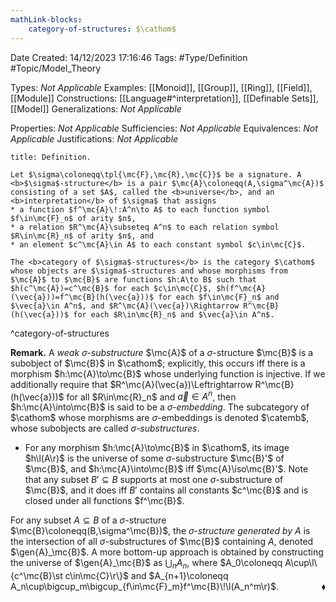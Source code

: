 ```yaml
---
mathLink-blocks:
    category-of-structures: $\cathom$
---
```


<div class="topSpace"></div>

Date Created: 14/12/2023 17:16:46
Tags: #Type/Definition #Topic/Model_Theory

Types: <i>Not Applicable</i>
Examples: [[Monoid]], [[Group]], [[Ring]], [[Field]], [[Module]]
Constructions: [[Language#^interpretation]], [[Definable Sets]], [[Model]]
Generalizations: <i>Not Applicable</i>

Properties: <i>Not Applicable</i>
Sufficiencies: <i>Not Applicable</i>
Equivalences: <i>Not Applicable</i>
Justifications: <i>Not Applicable</i>

``` ad-Definition
title: Definition.

Let $\sigma\coloneqq\tpl{\mc{F},\mc{R},\mc{C}}$ be a signature. A <b>$\sigma$-structure</b> is a pair $\mc{A}\coloneqq(A,\sigma^\mc{A})$ consisting of a set $A$, called the <b>universe</b>, and an <b>interpretation</b> of $\sigma$ that assigns
* a function $f^\mc{A}\!:A^n\to A$ to each function symbol $f\in\mc{F}_n$ of arity $n$,
* a relation $R^\mc{A}\subseteq A^n$ to each relation symbol $R\in\mc{R}_n$ of arity $n$, and
* an element $c^\mc{A}\in A$ to each constant symbol $c\in\mc{C}$.

The <b>category of $\sigma$-structures</b> is the category $\cathom$ whose objects are $\sigma$-structures and whose morphisms from $\mc{A}$ to $\mc{B}$ are functions $h:A\to B$ such that $h(c^\mc{A})=c^\mc{B}$ for each $c\in\mc{C}$, $h(f^\mc{A}(\vec{a}))=f^\mc{B}(h(\vec{a}))$ for each $f\in\mc{F}_n$ and $\vec{a}\in A^n$, and $R^\mc{A}(\vec{a})\Rightarrow R^\mc{B}(h(\vec{a}))$ for each $R\in\mc{R}_n$ and $\vec{a}\in A^n$.

```
^category-of-structures

<b>Remark.</b> A <i>weak $\sigma$-substructure</i> $\mc{A}$ of a $\sigma$-structure $\mc{B}$ is a subobject of $\mc{B}$ in $\cathom$; explicitly, this occurs iff there is a morphism $h:\mc{A}\to\mc{B}$ whose underlying function is injective. If we additionally require that $R^\mc{A}(\vec{a})\Leftrightarrow R^\mc{B}(h(\vec{a}))$ for all $R\in\mc{R}_n$ and $\vec{a}\in A^n$, then $h:\mc{A}\into\mc{B}$ is said to be a <i>$\sigma$-embedding</i>. The subcategory of $\cathom$ whose morphisms are $\sigma$-embeddings is denoted $\catemb$, whose subobjects are called <i>$\sigma$-substructures</i>.
* For any morphism $h:\mc{A}\to\mc{B}$ in $\cathom$, its image $h\l(A\r)$ is the universe of some $\sigma$-substructure $\mc{B}'$ of $\mc{B}$, and $h:\mc{A}\into\mc{B}$ iff $\mc{A}\iso\mc{B}'$. Note that any subset $B'\subseteq B$ supports at most one $\sigma$-substructure of $\mc{B}$, and it does iff $B'$ contains all constants $c^\mc{B}$ and is closed under all functions $f^\mc{B}$.

For any subset $A\subseteq B$ of a $\sigma$-structure $\mc{B}\coloneqq(B,\sigma^\mc{B})$, the <i>$\sigma$-structure generated by $A$</i> is the intersection of all $\sigma$-substructures of $\mc{B}$ containing $A$, denoted $\gen{A}_\mc{B}$. A more bottom-up approach is obtained by constructing the universe of $\gen{A}_\mc{B}$ as $\bigcup_nA_n$, where $A_0\coloneqq A\cup\l\{c^\mc{B}\st c\in\mc{C}\r\}$ and $A_{n+1}\coloneqq A_n\cup\bigcup_m\bigcup_{f\in\mc{F}_m}f^\mc{B}\!\l(A_n^m\r)$.<span style="float:right;">$\blacklozenge$</span>
